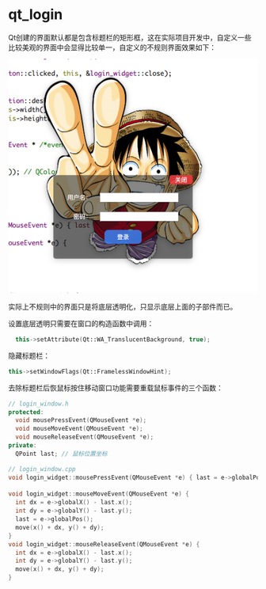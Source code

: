 # qt_login

Qt创建的界面默认都是包含标题栏的矩形框，这在实际项目开发中，自定义一些比较美观的界面中会显得比较单一，自定义的不规则界面效果如下：

![图片](login_window.png)

实际上不规则中的界面只是将底层透明化，只显示底层上面的子部件而已。



设置底层透明只需要在窗口的构造函数中调用：

```c++
  this->setAttribute(Qt::WA_TranslucentBackground, true);
```

隐藏标题栏：

```c++
this->setWindowFlags(Qt::FramelessWindowHint);
```

去除标题栏后恢鼠标按住移动窗口功能需要重载鼠标事件的三个函数：

```c++
// login_window.h
protected:
  void mousePressEvent(QMouseEvent *e);
  void mouseMoveEvent(QMouseEvent *e);
  void mouseReleaseEvent(QMouseEvent *e);
private:
  QPoint last; // 鼠标位置坐标

```

```c++
// login_window.cpp
void login_widget::mousePressEvent(QMouseEvent *e) { last = e->globalPos(); }

void login_widget::mouseMoveEvent(QMouseEvent *e) {
  int dx = e->globalX() - last.x();
  int dy = e->globalY() - last.y();
  last = e->globalPos();
  move(x() + dx, y() + dy);
}
void login_widget::mouseReleaseEvent(QMouseEvent *e) {
  int dx = e->globalX() - last.x();
  int dy = e->globalY() - last.y();
  move(x() + dx, y() + dy);
}

```

